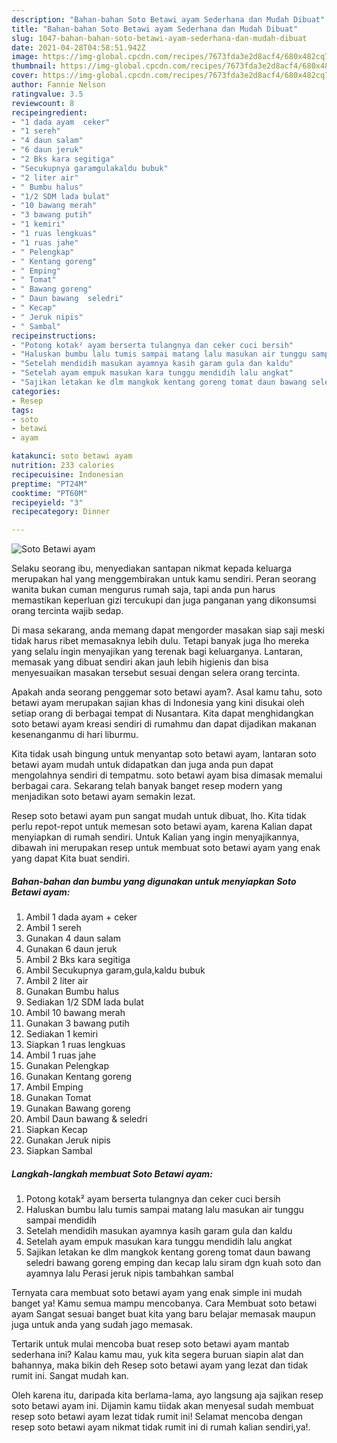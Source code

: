 ```yaml
---
description: "Bahan-bahan Soto Betawi ayam Sederhana dan Mudah Dibuat"
title: "Bahan-bahan Soto Betawi ayam Sederhana dan Mudah Dibuat"
slug: 1047-bahan-bahan-soto-betawi-ayam-sederhana-dan-mudah-dibuat
date: 2021-04-28T04:58:51.942Z
image: https://img-global.cpcdn.com/recipes/7673fda3e2d8acf4/680x482cq70/soto-betawi-ayam-foto-resep-utama.jpg
thumbnail: https://img-global.cpcdn.com/recipes/7673fda3e2d8acf4/680x482cq70/soto-betawi-ayam-foto-resep-utama.jpg
cover: https://img-global.cpcdn.com/recipes/7673fda3e2d8acf4/680x482cq70/soto-betawi-ayam-foto-resep-utama.jpg
author: Fannie Nelson
ratingvalue: 3.5
reviewcount: 8
recipeingredient:
- "1 dada ayam  ceker"
- "1 sereh"
- "4 daun salam"
- "6 daun jeruk"
- "2 Bks kara segitiga"
- "Secukupnya garamgulakaldu bubuk"
- "2 liter air"
- " Bumbu halus"
- "1/2 SDM lada bulat"
- "10 bawang merah"
- "3 bawang putih"
- "1 kemiri"
- "1 ruas lengkuas"
- "1 ruas jahe"
- " Pelengkap"
- " Kentang goreng"
- " Emping"
- " Tomat"
- " Bawang goreng"
- " Daun bawang  seledri"
- " Kecap"
- " Jeruk nipis"
- " Sambal"
recipeinstructions:
- "Potong kotak² ayam berserta tulangnya dan ceker cuci bersih"
- "Haluskan bumbu lalu tumis sampai matang lalu masukan air tunggu sampai mendidih"
- "Setelah mendidih masukan ayamnya kasih garam gula dan kaldu"
- "Setelah ayam empuk masukan kara tunggu mendidih lalu angkat"
- "Sajikan letakan ke dlm mangkok kentang goreng tomat daun bawang seledri bawang goreng emping dan kecap lalu siram dgn kuah soto dan ayamnya lalu Perasi jeruk nipis tambahkan sambal"
categories:
- Resep
tags:
- soto
- betawi
- ayam

katakunci: soto betawi ayam 
nutrition: 233 calories
recipecuisine: Indonesian
preptime: "PT24M"
cooktime: "PT60M"
recipeyield: "3"
recipecategory: Dinner

---
```



![Soto Betawi ayam](https://img-global.cpcdn.com/recipes/7673fda3e2d8acf4/680x482cq70/soto-betawi-ayam-foto-resep-utama.jpg)

Selaku seorang ibu, menyediakan santapan nikmat kepada keluarga merupakan hal yang menggembirakan untuk kamu sendiri. Peran seorang  wanita bukan cuman mengurus rumah saja, tapi anda pun harus memastikan keperluan gizi tercukupi dan juga panganan yang dikonsumsi orang tercinta wajib sedap.

Di masa  sekarang, anda memang dapat mengorder masakan siap saji meski tidak harus ribet memasaknya lebih dulu. Tetapi banyak juga lho mereka yang selalu ingin menyajikan yang terenak bagi keluarganya. Lantaran, memasak yang dibuat sendiri akan jauh lebih higienis dan bisa menyesuaikan masakan tersebut sesuai dengan selera orang tercinta. 



Apakah anda seorang penggemar soto betawi ayam?. Asal kamu tahu, soto betawi ayam merupakan sajian khas di Indonesia yang kini disukai oleh setiap orang di berbagai tempat di Nusantara. Kita dapat menghidangkan soto betawi ayam kreasi sendiri di rumahmu dan dapat dijadikan makanan kesenanganmu di hari liburmu.

Kita tidak usah bingung untuk menyantap soto betawi ayam, lantaran soto betawi ayam mudah untuk didapatkan dan juga anda pun dapat mengolahnya sendiri di tempatmu. soto betawi ayam bisa dimasak memalui berbagai cara. Sekarang telah banyak banget resep modern yang menjadikan soto betawi ayam semakin lezat.

Resep soto betawi ayam pun sangat mudah untuk dibuat, lho. Kita tidak perlu repot-repot untuk memesan soto betawi ayam, karena Kalian dapat menyiapkan di rumah sendiri. Untuk Kalian yang ingin menyajikannya, dibawah ini merupakan resep untuk membuat soto betawi ayam yang enak yang dapat Kita buat sendiri.

<!--inarticleads1-->

##### Bahan-bahan dan bumbu yang digunakan untuk menyiapkan Soto Betawi ayam:

1. Ambil 1 dada ayam + ceker
1. Ambil 1 sereh
1. Gunakan 4 daun salam
1. Gunakan 6 daun jeruk
1. Ambil 2 Bks kara segitiga
1. Ambil Secukupnya garam,gula,kaldu bubuk
1. Ambil 2 liter air
1. Gunakan  Bumbu halus
1. Sediakan 1/2 SDM lada bulat
1. Ambil 10 bawang merah
1. Gunakan 3 bawang putih
1. Sediakan 1 kemiri
1. Siapkan 1 ruas lengkuas
1. Ambil 1 ruas jahe
1. Gunakan  Pelengkap
1. Gunakan  Kentang goreng
1. Ambil  Emping
1. Gunakan  Tomat
1. Gunakan  Bawang goreng
1. Ambil  Daun bawang &amp; seledri
1. Siapkan  Kecap
1. Gunakan  Jeruk nipis
1. Siapkan  Sambal




<!--inarticleads2-->

##### Langkah-langkah membuat Soto Betawi ayam:

1. Potong kotak² ayam berserta tulangnya dan ceker cuci bersih
1. Haluskan bumbu lalu tumis sampai matang lalu masukan air tunggu sampai mendidih
1. Setelah mendidih masukan ayamnya kasih garam gula dan kaldu
1. Setelah ayam empuk masukan kara tunggu mendidih lalu angkat
1. Sajikan letakan ke dlm mangkok kentang goreng tomat daun bawang seledri bawang goreng emping dan kecap lalu siram dgn kuah soto dan ayamnya lalu Perasi jeruk nipis tambahkan sambal




Ternyata cara membuat soto betawi ayam yang enak simple ini mudah banget ya! Kamu semua mampu mencobanya. Cara Membuat soto betawi ayam Sangat sesuai banget buat kita yang baru belajar memasak maupun juga untuk anda yang sudah jago memasak.

Tertarik untuk mulai mencoba buat resep soto betawi ayam mantab sederhana ini? Kalau kamu mau, yuk kita segera buruan siapin alat dan bahannya, maka bikin deh Resep soto betawi ayam yang lezat dan tidak rumit ini. Sangat mudah kan. 

Oleh karena itu, daripada kita berlama-lama, ayo langsung aja sajikan resep soto betawi ayam ini. Dijamin kamu tiidak akan menyesal sudah membuat resep soto betawi ayam lezat tidak rumit ini! Selamat mencoba dengan resep soto betawi ayam nikmat tidak rumit ini di rumah kalian sendiri,ya!.


